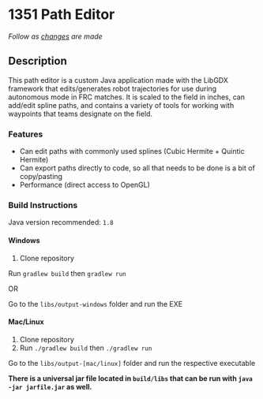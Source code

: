 # 1351 Path Editor

_Follow as [changes](https://trello.com/b/EOfeD5tU/path-planner-gui) are made_

## Description

This path editor is a custom Java application made with the LibGDX framework that edits/generates robot trajectories for use during autonomous mode in FRC matches. It is scaled to the field in inches, can add/edit spline paths, and contains a variety of tools for working with waypoints that teams designate on the field. 

### Features

- Can edit paths with commonly used splines (Cubic Hermite + Quintic Hermite)
- Can export paths directly to code, so all that needs to be done is a bit of copy/pasting
- Performance (direct access to OpenGL)

### Build Instructions

Java version recommended: `1.8`

#### Windows

1. Clone repository

Run `gradlew build` then `gradlew run`

OR

Go to the `libs/output-windows` folder and run the EXE

#### Mac/Linux

1. Clone repository
2. Run `./gradlew build` then `./gradlew run`

Go to the `libs/output-[mac/linux]` folder and run the respective executable

**There is a universal jar file located in `build/libs` that can be run with `java -jar jarfile.jar` as well.**
